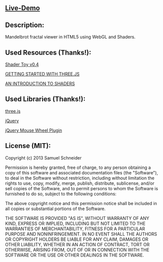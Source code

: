 ## [Live-Demo](http://crazysaem.github.com/html5-fractal-shader/fractal.html)


## Description:

Mandelbrot fractal viewer in HTML5 using WebGL and Shaders.


## Used Resources (Thanks!):
[Shader Toy v0.4](http://www.iquilezles.org/apps/shadertoy/)

[GETTING STARTED WITH THREE.JS](http://www.html5rocks.com/en/tutorials/three/intro/)

[AN INTRODUCTION TO SHADERS](http://www.html5rocks.com/en/tutorials/webgl/shaders/)


## Used Libraries (Thanks!):
[three.js](https://github.com/mrdoob/three.js/)

[jQuery](http://jquery.com/)

[jQuery Mouse Wheel Plugin](https://github.com/brandonaaron/jquery-mousewheel)


## License (MIT):

Copyright (c) 2013 Samuel Schneider

Permission is hereby granted, free of charge, to any person obtaining a copy of this software and associated documentation files (the "Software"), to deal in the Software without restriction, including without limitation the rights to use, copy, modify, merge, publish, distribute, sublicense, and/or sell copies of the Software, and to permit persons to whom the Software is furnished to do so, subject to the following conditions:

The above copyright notice and this permission notice shall be included in all copies or substantial portions of the Software.

THE SOFTWARE IS PROVIDED "AS IS", WITHOUT WARRANTY OF ANY KIND, EXPRESS OR IMPLIED, INCLUDING BUT NOT LIMITED TO THE WARRANTIES OF MERCHANTABILITY, FITNESS FOR A PARTICULAR PURPOSE AND NONINFRINGEMENT. IN NO EVENT SHALL THE AUTHORS OR COPYRIGHT HOLDERS BE LIABLE FOR ANY CLAIM, DAMAGES OR OTHER LIABILITY, WHETHER IN AN ACTION OF CONTRACT, TORT OR OTHERWISE, ARISING FROM, OUT OF OR IN CONNECTION WITH THE SOFTWARE OR THE USE OR OTHER DEALINGS IN THE SOFTWARE.